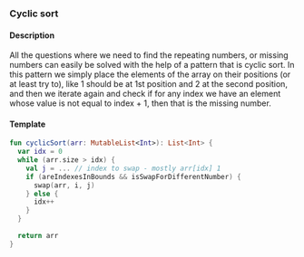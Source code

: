 ### Cyclic sort

#### Description

All the questions where we need to find the repeating numbers, or missing numbers can easily be solved with the help of a pattern that is cyclic sort. In this pattern we simply place the elements of the array on their positions (or at least try to), like 1 should be at 1st position and 2 at the second position, and then we iterate again and check if for any index we have an element whose value is not equal to index + 1, then that is the missing number.

#### Template
```kotlin
fun cyclicSort(arr: MutableList<Int>): List<Int> {
  var idx = 0
  while (arr.size > idx) {
    val j = ... // index to swap - mostly arr[idx] 1
    if (areIndexesInBounds && isSwapForDifferentNumber) { 
      swap(arr, i, j)
    } else {
      idx++
    }
  }
  
  return arr
}
```
